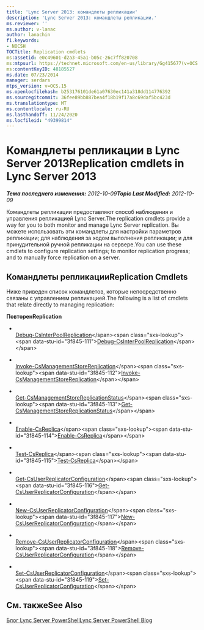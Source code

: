 ```yaml
---
title: 'Lync Server 2013: командлеты репликации'
description: 'Lync Server 2013: командлеты репликации.'
ms.reviewer: ''
ms.author: v-lanac
author: lanachin
f1.keywords:
- NOCSH
TOCTitle: Replication cmdlets
ms:assetid: e0c49601-d2a3-45a1-b05c-26c7ff820708
ms:mtpsurl: https://technet.microsoft.com/en-us/library/Gg415677(v=OCS.15)
ms:contentKeyID: 48185527
ms.date: 07/23/2014
manager: serdars
mtps_version: v=OCS.15
ms.openlocfilehash: b253176101de61a07630ec141a318dd114776392
ms.sourcegitcommit: 36fee89bb887bea4f18b19f17a8c69daf5bc423d
ms.translationtype: MT
ms.contentlocale: ru-RU
ms.lasthandoff: 11/24/2020
ms.locfileid: "49399814"
---
```

# <a name="replication-cmdlets-in-lync-server-2013"></a><span data-ttu-id="3f845-103">Командлеты репликации в Lync Server 2013</span><span class="sxs-lookup"><span data-stu-id="3f845-103">Replication cmdlets in Lync Server 2013</span></span>

<div data-xmlns="http://www.w3.org/1999/xhtml">

<div class="topic" data-xmlns="http://www.w3.org/1999/xhtml" data-msxsl="urn:schemas-microsoft-com:xslt" data-cs="https://msdn.microsoft.com/">

<div data-asp="https://msdn2.microsoft.com/asp">



</div>

<div id="mainSection">

<div id="mainBody"><span data-ttu-id="3f845-104">

<span> </span></span><span class="sxs-lookup"><span data-stu-id="3f845-104">

<span> </span></span></span>

<span data-ttu-id="3f845-105">_**Тема последнего изменения:** 2012-10-09_</span><span class="sxs-lookup"><span data-stu-id="3f845-105">_**Topic Last Modified:** 2012-10-09_</span></span>

<span data-ttu-id="3f845-106">Командлеты репликации предоставляют способ наблюдения и управления репликацией Lync Server.</span><span class="sxs-lookup"><span data-stu-id="3f845-106">The replication cmdlets provide a way for you to both monitor and manage Lync Server replication.</span></span> <span data-ttu-id="3f845-107">Вы можете использовать эти командлеты для настройки параметров репликации; для наблюдения за ходом выполнения репликации; и для принудительной ручной репликации на сервере.</span><span class="sxs-lookup"><span data-stu-id="3f845-107">You can use these cmdlets to configure replication settings; to monitor replication progress; and to manually force replication on a server.</span></span>

<div>

## <a name="replication-cmdlets"></a><span data-ttu-id="3f845-108">Командлеты репликации</span><span class="sxs-lookup"><span data-stu-id="3f845-108">Replication Cmdlets</span></span>

<span data-ttu-id="3f845-109">Ниже приведен список командлетов, которые непосредственно связаны с управлением репликацией.</span><span class="sxs-lookup"><span data-stu-id="3f845-109">The following is a list of cmdlets that relate directly to managing replication:</span></span>

<span data-ttu-id="3f845-110">**Повторен**</span><span class="sxs-lookup"><span data-stu-id="3f845-110">**Replication**</span></span>

  - <span></span>  
    <span data-ttu-id="3f845-111">[Debug-CsInterPoolReplication](https://technet.microsoft.com/library/JJ619185(v=OCS.15))</span><span class="sxs-lookup"><span data-stu-id="3f845-111">[Debug-CsInterPoolReplication](https://technet.microsoft.com/library/JJ619185(v=OCS.15))</span></span>

<!-- end list -->

  - <span></span>  
    <span data-ttu-id="3f845-112">[Invoke-CsManagementStoreReplication](https://technet.microsoft.com/library/Gg413060(v=OCS.15))</span><span class="sxs-lookup"><span data-stu-id="3f845-112">[Invoke-CsManagementStoreReplication](https://technet.microsoft.com/library/Gg413060(v=OCS.15))</span></span>

<!-- end list -->

  - <span></span>  
    <span data-ttu-id="3f845-113">[Get-CsManagementStoreReplicationStatus](https://technet.microsoft.com/library/Gg399052(v=OCS.15))</span><span class="sxs-lookup"><span data-stu-id="3f845-113">[Get-CsManagementStoreReplicationStatus](https://technet.microsoft.com/library/Gg399052(v=OCS.15))</span></span>

<!-- end list -->

  - <span></span>  
    <span data-ttu-id="3f845-114">[Enable-CsReplica](https://technet.microsoft.com/library/Gg425965(v=OCS.15))</span><span class="sxs-lookup"><span data-stu-id="3f845-114">[Enable-CsReplica](https://technet.microsoft.com/library/Gg425965(v=OCS.15))</span></span>

  - <span></span>  
    <span data-ttu-id="3f845-115">[Test-CsReplica](https://technet.microsoft.com/library/JJ205289(v=OCS.15))</span><span class="sxs-lookup"><span data-stu-id="3f845-115">[Test-CsReplica](https://technet.microsoft.com/library/JJ205289(v=OCS.15))</span></span>

<!-- end list -->

  - <span></span>  
    <span data-ttu-id="3f845-116">[Get-CsUserReplicatorConfiguration](https://technet.microsoft.com/library/Gg398548(v=OCS.15))</span><span class="sxs-lookup"><span data-stu-id="3f845-116">[Get-CsUserReplicatorConfiguration](https://technet.microsoft.com/library/Gg398548(v=OCS.15))</span></span>

  - <span></span>  
    <span data-ttu-id="3f845-117">[New-CsUserReplicatorConfiguration](https://technet.microsoft.com/library/Gg399059(v=OCS.15))</span><span class="sxs-lookup"><span data-stu-id="3f845-117">[New-CsUserReplicatorConfiguration](https://technet.microsoft.com/library/Gg399059(v=OCS.15))</span></span>

  - <span></span>  
    <span data-ttu-id="3f845-118">[Remove-CsUserReplicatorConfiguration](https://technet.microsoft.com/library/Gg425738(v=OCS.15))</span><span class="sxs-lookup"><span data-stu-id="3f845-118">[Remove-CsUserReplicatorConfiguration](https://technet.microsoft.com/library/Gg425738(v=OCS.15))</span></span>

  - <span></span>  
    <span data-ttu-id="3f845-119">[Set-CsUserReplicatorConfiguration](https://technet.microsoft.com/library/Gg398540(v=OCS.15))</span><span class="sxs-lookup"><span data-stu-id="3f845-119">[Set-CsUserReplicatorConfiguration](https://technet.microsoft.com/library/Gg398540(v=OCS.15))</span></span>

</div>

<div>

## <a name="see-also"></a><span data-ttu-id="3f845-120">См. также</span><span class="sxs-lookup"><span data-stu-id="3f845-120">See Also</span></span>


[<span data-ttu-id="3f845-121">Блог Lync Server PowerShell</span><span class="sxs-lookup"><span data-stu-id="3f845-121">Lync Server PowerShell Blog</span></span>](https://go.microsoft.com/fwlink/p/?linkid=203150)  
  

<span data-ttu-id="3f845-122"></div>

</div>

<span> </span>

</div>

</div>

</span><span class="sxs-lookup"><span data-stu-id="3f845-122"></div>

</div>

<span> </span>

</div>

</div>

</span></span></div>

